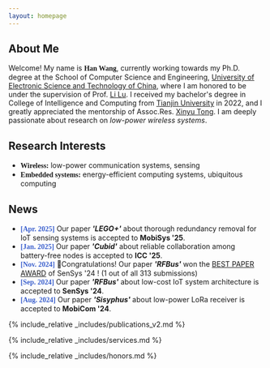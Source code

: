 ```yaml
---
layout: homepage
---
```

## About Me

Welcome! My name is **<font face="Georgia">Han Wang</font>**, currently working towards my Ph.D. degree at the School of Computer Science and Engineering, [University of Electronic Science and Technology of China](https://en.uestc.edu.cn/), where I am honored to be under the supervision of Prof. [Li Lu](https://www.en.scse.uestc.edu.cn/info/1085/2182.htm). I received my bachelor's degree in College of Intelligence and Computing from [Tianjin University](https://en.tju.edu.cn/) in 2022, and I greatly appreciated the mentorship of Assoc.Res. [Xinyu Tong](http://cic.tju.edu.cn/faculty/tongxinyu/index.html). I am deeply passionate about research on *low-power wireless systems*. 

## Research Interests

- **<font face="Georgia">Wireless:</font>** low-power communication systems, sensing
- **<font face="Georgia">Embedded systems:</font>** energy-efficient computing systems, ubiquitous computing

## News

- **<font color="3A5FCD" face="Georgia">[Apr. 2025]</font>** Our paper ***'LEGO+'*** about thorough redundancy removal for IoT sensing systems is accepted to **MobiSys '25**.
- **<font color="3A5FCD" face="Georgia">[Jan. 2025]</font>** Our paper ***'Cubid'*** about reliable collaboration among battery-free nodes is accepted to **ICC '25**.
- **<font color="3A5FCD" face="Georgia">[Nov. 2024]</font>** 🎉Congratulations! Our paper ***'RFBus'*** won the [BEST PAPER AWARD](https://sensys.acm.org/2024/award/) of SenSys '24 ! (1 out of all 313 submissions)
- **<font color="3A5FCD" face="Georgia">[Sep. 2024]</font>** Our paper ***'RFBus'*** about low-cost IoT system architecture is accepted to **SenSys '24**.
- **<font color="3A5FCD" face="Georgia">[Aug. 2024]</font>** Our paper ***'Sisyphus'*** about low-power LoRa receiver is accepted to **MobiCom '24**.

{% include_relative _includes/publications_v2.md %}

{% include_relative _includes/services.md %} 
<br>

{% include_relative _includes/honors.md %} 



<script type='text/javascript' id='clustrmaps' src='//cdn.clustrmaps.com/map_v2.js?cl=ffffff&w=200&t=tt&d=tf6trRht7T5GWabkmifch2uaHHA47Ixj-cwebHXvmBk&co=283687&ct=ffffff&cmo=fa0303&cmn=20ba4c'></script>

